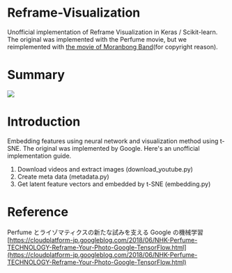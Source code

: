 # Reframe-Visualization
Unofficial implementation of  Reframe Visualization in Keras / Scikit-learn. The original was implemented with the Perfume movie, but we reimplemented with [the movie of Moranbong Band](https://www.youtube.com/channel/UCOjDX4zlqAp4JSelt-p3Eqw)(for copyright reason).

# Summary
![](https://github.com/koshian2/Reframe-Visualization/blob/master/images/merged.jpg)

# Introduction
Embedding features using neural network and visualization method using t-SNE. The original was implemented by Google. 
Here's an unofficial implementation guide.

1. Download videos and extract images (download_youtube.py)
2. Create meta data (metadata.py)
3. Get latent feature vectors and embedded by t-SNE (embedding.py)

# Reference
Perfume とライゾマティクスの新たな試みを支える Google の機械学習  
[https://cloudplatform-jp.googleblog.com/2018/06/NHK-Perfume-TECHNOLOGY-Reframe-Your-Photo-Google-TensorFlow.html](https://cloudplatform-jp.googleblog.com/2018/06/NHK-Perfume-TECHNOLOGY-Reframe-Your-Photo-Google-TensorFlow.html)
